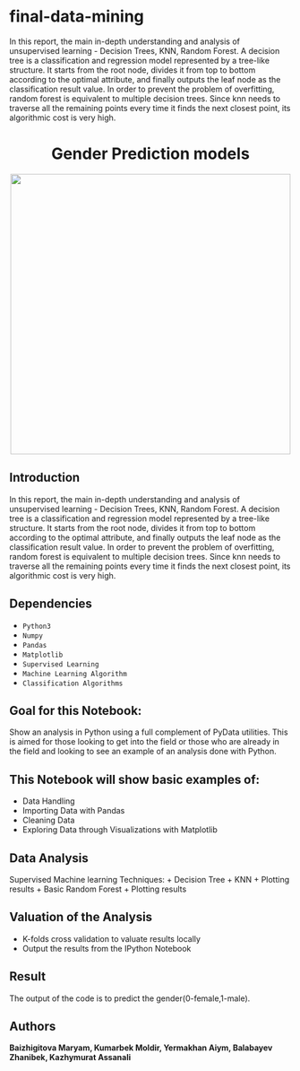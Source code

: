 # final-data-mining
In this report, the main in-depth understanding and analysis of unsupervised learning - Decision Trees, KNN, Random Forest. A decision tree is a classification and regression model represented by a tree-like structure. It starts from the root node, divides it from top to bottom according to the optimal attribute, and finally outputs the leaf node as the classification result value. In order to prevent the problem of overfitting, random forest is equivalent to multiple decision trees. Since knn needs to traverse all the remaining points every time it finds the next closest point, its algorithmic cost is very high.

<h1 align="center" font-size:16px"><b>Gender Prediction models</b></h1>


<p align="center">
  <img src="https://upload.wikimedia.org/wikipedia/commons/thumb/6/6a/Logo_astana_it_university.png/768px-Logo_astana_it_university.png" width="500px">
</p>

## Introduction
In this report, the main in-depth understanding and analysis of unsupervised learning - Decision Trees, KNN, Random Forest.
A decision tree is a classification and regression model represented by a tree-like structure. It starts from the root node, divides it from top to bottom according to the optimal attribute, and finally outputs the leaf node as the classification result value.
In order to prevent the problem of overfitting, random forest is equivalent to multiple decision trees.
Since knn needs to traverse all the remaining points every time it finds the next closest point, its algorithmic cost is very high.
                                                                                                                                                      

## Dependencies 

- ```Python3```
- ```Numpy```
- ```Pandas```
- ```Matplotlib```
- ```Supervised Learning```
- ```Machine Learning Algorithm```
- ```Classification Algorithms``` 

## Goal for this Notebook:
Show  an analysis in Python using a full complement of PyData utilities. This is aimed for those looking to get into the field or those who are already in the field and looking to see an example of an analysis done with Python.

## This Notebook will show basic examples of:

- Data Handling
- Importing Data with Pandas
- Cleaning Data
- Exploring Data through Visualizations with Matplotlib

## Data Analysis
Supervised Machine learning Techniques: + Decision Tree + KNN + Plotting results + Basic Random Forest + Plotting results

## Valuation of the Analysis
- K-folds cross validation to valuate results locally
- Output the results from the IPython Notebook 


## Result
The output of the code is to predict the gender(0-female,1-male).

## Authors
<b> Baizhigitova Maryam, Kumarbek Moldir, Yermakhan Aiym, Balabayev Zhanibek, Kazhymurat Assanali</b>

